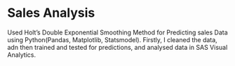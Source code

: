 # Sales Analysis
Used Holt’s Double Exponential Smoothing Method for Predicting sales Data using Python(Pandas,
Matplotlib, Statsmodel).
Firstly, I cleaned the data, adn then trained and tested for predictions, and analysed data in SAS Visual Analytics.
